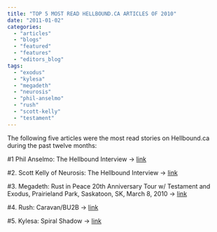 ```yaml
---
title: "TOP 5 MOST READ HELLBOUND.CA ARTICLES OF 2010"
date: "2011-01-02"
categories: 
  - "articles"
  - "blogs"
  - "featured"
  - "features"
  - "editors_blog"
tags: 
  - "exodus"
  - "kylesa"
  - "megadeth"
  - "neurosis"
  - "phil-anselmo"
  - "rush"
  - "scott-kelly"
  - "testament"
---
```


The following five articles were the most read stories on Hellbound.ca during the past twelve months:

#1 Phil Anselmo: The Hellbound Interview -> [link](http://www.hellbound.ca/2010/11/phil-anselmo-the-hellbound-interview/)

#2. Scott Kelly of Neurosis: The Hellbound Interview -> [link](http://www.hellbound.ca/2010/09/scott-kelly-of-neurosis-the-hellbound-interview/)

#3. Megadeth: Rust in Peace 20th Anniversary Tour w/ Testament and Exodus, Prairieland Park, Saskatoon, SK, March 8, 2010 -> [link](http://www.hellbound.ca/2010/03/megadeth-testament-exodus-march-8-2010/)

#4. Rush: Caravan/BU2B -> [link](http://www.hellbound.ca/2010/06/rush-caravan-bu2b/)

#5. Kylesa: Spiral Shadow -> [link](http://www.hellbound.ca/2010/09/kylesa-spiral-shadow/)
